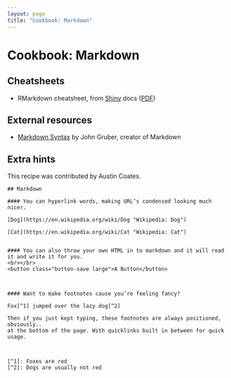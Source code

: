 ```yaml
---
layout: page
title: "Cookbook: Markdown"
---
```


# Cookbook: Markdown

## Cheatsheets

- RMarkdown cheatsheet, from [Shiny](http://shiny.rstudio.com/articles/rm-cheatsheet.html) docs ([PDF](/pdf/rmarkdown-cheatsheet.pdf))

## External resources

- [Markdown Syntax](https://daringfireball.net/projects/markdown/syntax) by John Gruber, creator of Markdown

## Extra hints

This recipe was contributed by Austin Coates.

```
## Markdown

#### You can hyperlink words, making URL’s condensed looking much nicer.

[Dog](https://en.wikipedia.org/wiki/Dog "Wikipedia: Dog")

[Cat](https://en.wikipedia.org/wiki/Cat "Wikipedia: Cat")


#### You can also throw your own HTML in to markdown and it will read it and write it for you.
<br></br>
<button class="button-save large">A Button</button>



#### Want to make footnotes cause you’re feeling fancy?

Fox[^1] jumped over the lazy dog[^2]

Then if you just kept typing, these footnotes are always positioned, obviously..
at the bottom of the page. With quicklinks built in between for quick usage.



[^1]: Foxes are red
[^2]: Dogs are usually not red
```


